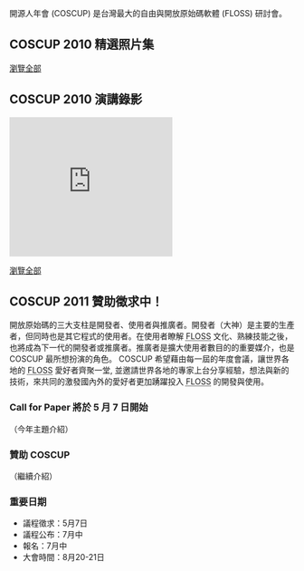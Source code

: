 <div id="sidebar2">
	<div class="intro">
		<p>開源人年會 (COSCUP) 是台灣最大的自由與開放原始碼軟體 (FLOSS) 研討會。</p>
	</div>
	<h2>COSCUP 2010 精選照片集</h2>
	<div class="images"></div>
	<p class="more"><a href="http://www.flickr.com/groups/coscup2010-selection/pool/">瀏覽全部</a></p>
	<h2>COSCUP 2010 演講錄影</h2>
	<iframe class="video" title="YouTube video player" width="288" height="246" src="http://www.youtube.com/embed/sr8uVCBxXcU" frameborder="0" allowfullscreen></iframe>
	<p class="more"><a href="#">瀏覽全部</a></p>
</div>

## COSCUP 2011 贊助徵求中！

開放原始碼的三大支柱是開發者、使用者與推廣者。開發者（大神）是主要的生產者，但同時也是其它程式的使用者。在使用者瞭解 <abbr title="自由與開放原始碼軟體">FLOSS</abbr> 文化、熟練技能之後，也將成為下一代的開發者或推廣者。推廣者是擴大使用者數目的的重要媒介，也是 COSCUP 最所想扮演的角色。 COSCUP 希望藉由每一屆的年度會議，讓世界各地的 <abbr title="自由與開放原始碼軟體">FLOSS</abbr> 愛好者齊聚一堂, 並邀請世界各地的專家上台分享經驗，想法與新的技術，來共同的激發國內外的愛好者更加踴躍投入 <abbr title="自由與開放原始碼軟體">FLOSS</abbr> 的開發與使用。

### Call for Paper 將於 5 月 7 日開始

（今年主題介紹）

### 贊助 COSCUP

（繼續介紹）

### 重要日期

* 議程徵求：5月7日
* 議程公布：7月中
* 報名：7月中
* 大會時間：8月20-21日